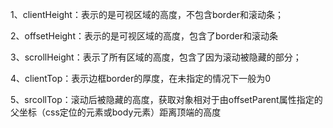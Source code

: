 1、clientHeight：表示的是可视区域的高度，不包含border和滚动条；

2、offsetHeight：表示的是可视区域的高度，包含了border和滚动条

3、scrollHeight：表示了所有区域的高度，包含了因为滚动被隐藏的部分；

4、clientTop：表示边框border的厚度，在未指定的情况下一般为0

5、srcollTop：滚动后被隐藏的高度，获取对象相对于由offsetParent属性指定的父坐标（css定位的元素或body元素）距离顶端的高度

